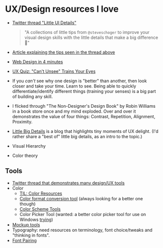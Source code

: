﻿# UX/Design resources I love

- [Twitter thread "Little UI Details"](https://twitter.com/i/events/880688233641848832?s=13)

	> "A collections of little tips from `@steveschoger` to improve your visual design skills with the little details that make a big difference 👏"
- [Article explaining the tips seen in the thread above](https://medium.com/refactoring-ui/7-practical-tips-for-cheating-at-design-40c736799886)
- [Web Design in 4 minutes](https://jgthms.com/web-design-in-4-minutes/)
- [UX Quiz: "Can't Unsee" Trains Your Eyes](https://cantunsee.space/)
- If you *can't* see why one design is "better" than another, then look closer and take your time. Learn to see. Being able to quickly differentiate/identify different things (training your senses) is a big part of building any skill.
- I flicked through "The Non-Designer's Design Book" by Robin Williams in a book store once and my mind exploded. Over and over it demonstrates the value of four things: Contrast, Repetition, Alignment, Proximity.
- [Little Big Details](https://littlebigdetails.com/) is a blog that highlights tiny moments of UX delight. (I'd rather share a "best of" little big details, as an intro to the topic.)
- Visual Hierarchy
- Color theory

## Tools

- [Twitter thread that demonstrates many design/UX tools](https://twitter.com/JoshWComeau/status/1212416797254832130)
- Color
	- [TIL: Color Resources](../design/color_resources.md)
	- [Color format conversion tool](https://www.w3schools.com/colors/colors_converter.asp) (always looking for a better one though)
	- [Color Scheme Tools](https://yourfirstproduct.com/info/colorsschemes)
	- Color Picker Tool (wanted: a better color picker tool for use on Windows [trying](http://instant-eyedropper.com/))
- [Mockup tools](https://yourfirstproduct.com/info/mockups)
- Typography: need resources on terminology, font choice/tweaks and "thinking in fonts".
- [Font Pairing](https://yourfirstproduct.com/info/fonts-and-font-pairing)
